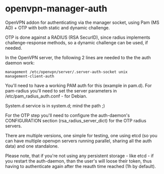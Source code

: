 # openvpn-manager-auth
OpenVPN addon for authenticating via the manager socket, using Pam (MS AD) + OTP with both static and dynamic challenge.

OTP is done against a RADIUS (RSA SecurID), since radius implements challenge-response methods, so a dynamic challenge can be used, if needed.

In the OpenVPN server, the following 2 lines are needed to the the auth daemon work:

```
management /etc/openvpn/server/.server-auth-socket unix
management-client-auth
```

You'll need to have a working PAM auth for this (example in pam.d). For pam-radius you'll need to set the server parameters in /etc/pam_radius_auth.conf - for Debian.

System.d service is in system.d; mind the path ;) 

For the OTP step you'll need to configure the auth-daemon's CONFIGURATION section (rsa_radius_server_dict) for the OTP radius servers.

There are multiple versions, one simple for testing, one using etcd (so you can have multiple openvpn servers running parallel, sharing all the auth data) and one standalone.

Please note, that if you're not using any persistent storage - like etcd - if you restart the auth-daemon, than the user's will loose their token, thus having to authenticate again after the reauth time reached (1h by default).
